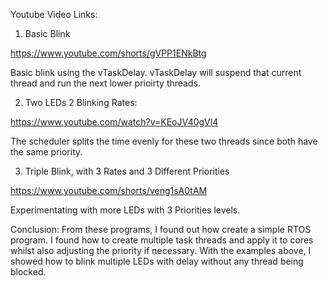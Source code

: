 
Youtube Video Links:
1) Basic Blink

https://www.youtube.com/shorts/gVPP1ENkBtg

Basic blink using the vTaskDelay. vTaskDelay will suspend that current thread and run the next lower prioirty threads.

2) Two LEDs 2 Blinking Rates:

https://www.youtube.com/watch?v=KEoJV40gVl4

The scheduler splits the time evenly for these two threads since both have the same priority.

3) Triple Blink, with 3 Rates and 3 Different Priorities

https://www.youtube.com/shorts/veng1sA0tAM

Experimentating with more LEDs with 3 Priorities levels.

Conclusion:
From these programs, I found out how create a simple RTOS program. I found how to create multiple task threads and apply it to cores whilst also adjusting the priority if necessary. With the examples above, I showed how to blink multiple LEDs with delay without any thread being blocked.
